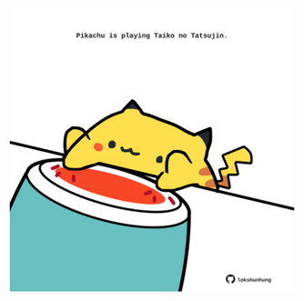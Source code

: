 <!-- built at 01/02/2023, 12:01:06 UTC -->
<p align="center">
  <img width="500" height="500" src="./ReadmeImage.svg">
</p>

